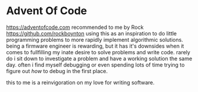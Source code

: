 # Advent Of Code

https://adventofcode.com
recommended to me by Rock https://github.com/rockboynton 
using this as an inspiration to do little programming problems to more rapidly implement algorithmic solutions.
being a firmware engineer is rewarding, but it has it's downsides when it comes to fullfilling my inate desire to solve problems and write code.
rarely do i sit down to investigate a problem and have a working solution the same day. often i find myself debugging or even spending lots of time trying to figure out _how_ to debug in the first place.

this to me is a reinvigoration on my love for writing software.
